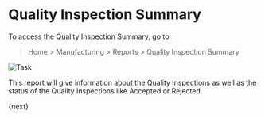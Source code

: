 <!-- add-breadcrumbs -->
# Quality Inspection Summary

To access the Quality Inspection Summary, go to:

> Home > Manufacturing > Reports > Quality Inspection Summary

<img class="screenshot" alt="Task" src="{{docs_base_url}}/assets/img/manufacturing/quality-inspection-summary.png">

This report will give information about the Quality Inspections as well as the status of the Quality Inspections like Accepted or Rejected.

{next}
